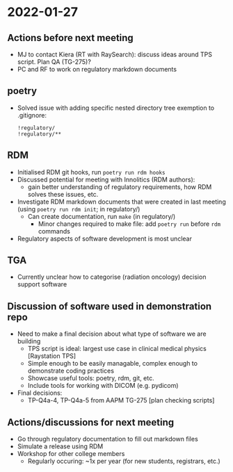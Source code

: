 # 2022-01-27

## Actions before next meeting
- MJ to contact Kiera (RT with RaySearch): discuss ideas around TPS script. Plan QA (TG-275)?
- PC and RF to work on regulatory markdown documents

## poetry

- Solved issue with adding specific nested directory tree exemption to .gitignore:
    ```
    !regulatory/
    !regulatory/**
    ```

## RDM

- Initialised RDM git hooks, run `poetry run rdm hooks`
- Discussed potential for meeting with Innolitics (RDM authors):
    - gain better understanding of regulatory requirements, how RDM solves these issues, etc.
- Investigate RDM markdown documents that were created in last meeting (using `poetry run rdm init`; in regulatory/)
    - Can create documentation, run `make` (in regulatory/)
        - Minor changes required to make file: add `poetry run` before `rdm` commands
- Regulatory aspects of software development is most unclear


## TGA

- Currently unclear how to categorise (radiation oncology) decision support software

## Discussion of software used in demonstration repo

- Need to make a final decision about what type of software we are building
    - TPS script is ideal: largest use case in clinical medical physics [Raystation TPS]
    - Simple enough to be easily managable, complex enough to demonstrate coding practices
    - Showcase useful tools: poetry, rdm, git, etc.
    - Include tools for working with DICOM (e.g. pydicom)
- Final decisions:
    - TP-Q4a-4, TP-Q4a-5 from AAPM TG-275 [plan checking scripts]

## Actions/discussions for next meeting

- Go through regulatory documentation to fill out markdown files
- Simulate a release using RDM
- Workshop for other college members
    - Regularly occuring: ~1x per year (for new students, registrars, etc.)

